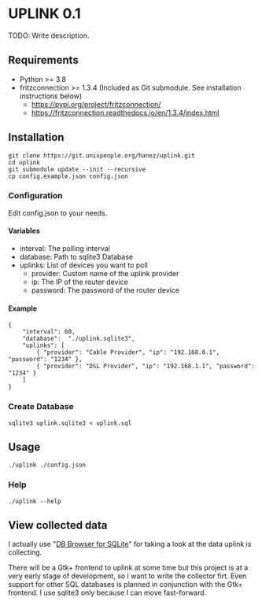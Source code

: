 # UPLINK 0.1

TODO: Write description.

## Requirements

 - Python >= 3.8
 - fritzconnection >= 1.3.4 (Included as Git submodule. See installation instructions below)
   - https://pypi.org/project/fritzconnection/
   - https://fritzconnection.readthedocs.io/en/1.3.4/index.html

## Installation

    git clone https://git.unixpeople.org/hanez/uplink.git
    cd uplink
    git submodule update --init --recursive
    cp config.example.json config.json

### Configuration

Edit config.json to your needs.

#### Variables

 - interval: The polling interval
 - database: Path to sqlite3 Database
 - uplinks: List of devices you want to poll
   - provider: Custom name of the uplink provider
   - ip: The IP of the router device
   - password: The password of the router device 

#### Example

    {
        "interval": 60,
        "database":  "./uplink.sqlite3",
        "uplinks": [
            { "provider": "Cable Provider", "ip": "192.168.0.1", "password": "1234" },
            { "provider": "DSL Provider", "ip": "192.168.1.1", "password": "1234" }
        ]
    }
    
### Create Database

    sqlite3 uplink.sqlite3 < uplink.sql

## Usage

    ./uplink ./config.json
    
### Help

    ./uplink --help

## View collected data

I actually use "[DB Browser for SQLite](https://sqlitebrowser.org/)" for taking a look at the 
data uplink is collecting.

There will be a Gtk+ frontend to uplink at some time but this project is at a very early 
stage of development, so I want to write the collector firt. Even support for other SQL 
databases is planned in conjunction with the Gtk+ frontend. I use sqlite3 only because I 
can move fast-forward.